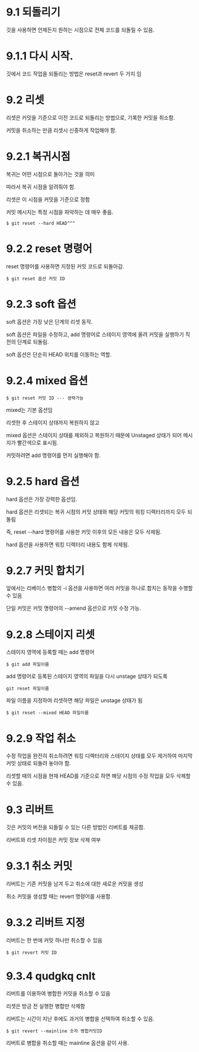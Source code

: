 # 9.1 되돌리기

깃을 사용하면 언제든지 원하는 시점으로 전체 코드를 되돌릴 수 있음.

# 9.1.1 다시 시작.

깃에서 코드 작업을 되돌리는 방법은 reset과 revert 두 가지 임

# 9.2 리셋

리셋은 커밋을 기준으로 이전 코드로 되돌리는 방법으로, 기록한 커밋을 취소함.

커밋을 취소하는 만큼 리셋시 신중하게 작업해야 함.

# 9.2.1 복귀시점

복귀는 어떤 시점으로 돌아가는 것을 의미

따라서 복귀 시점을 알려줘야 함.

리셋은 이 시점을 커밋을 기준으로 정함

커밋 메시지는 특정 시점을 파악하는 데 매우 좋음.

```
$ git reset --hard HEAD^^^
```

# 9.2.2 reset 명령어

reset 명령어를 사용하면 지정된 커밋 코드로 되돌아감.

```
$ git reset 옵션 커밋 ID
```

# 9.2.3 soft 옵션

soft 옵션은 가장 낮은 단계의 리셋 동작. 

soft 옵션은 파일을 수정하고, add 명령어로 스테이지 영역에 올려 커밋을 실행하기 직전의 단계로 되돌림.

soft 옵션은 단순히 HEAD 위치를 이동하는 역할.

# 9.2.4 mixed 옵션

```
$ git reset 커밋 ID --- 생략가능
```

mixed는 기본 옵션임

리셋한 후 스테이지 상태까지 복원하지 않고

mixed 옵션은 스테이지 상태를 제외하고 복원하기 때문에 Unstaged 상태가 되어 메시지가 빨간색으로 표시됨.

커밋하려면 add 명령어를 먼저 실행해야 함.

# 9.2.5 hard 옵션

hard 옵션은 가장 강력한 옵션임.

hard 옵션은 리셋되는 복귀 시점의 커밋 상태와 해당 커밋의 워킹 디렉터리까지 모두 되돌림

즉, reset --hard 명령어를 사용한 커밋 이후의 모든 내용은 모두 삭제됨.

hard 옵션을 사용하면 워킹 디렉터리 내용도 함께 삭제됨.

# 9.2.7 커밋 합치기

앞에서는 리베이스 병합의 -i 옵션을 사용하면 여러 커밋을 하나로 합치는 동작을 수행할 수 있음

단일 커밋은 커밋 명령어의 --amend 옵션으로 커밋 수정 가능.

# 9.2.8 스테이지 리셋

스테이지 영역에 등록할 때는 add 명령어

```
$ git add 파일이름
```

add 명령어로 등록된 스테이지 영역의 파일을 다시 unstage 상태가 되도록

```
git reset 파일이름
```

파일 이름을 지정하여 리셋하면 해당 파일은 unstage 상태가 됨

```
$ git reset --mixed HEAD 파일이름
```

# 9.2.9 작업 취소

수정 작업을 완전히 취소하려면 워킹 디렉터리와 스테이지 상태를 모두 제거하여 마지막 커밋 상태로 되돌려 놓아야 함.

리셋할 때의 시점을 현재 HEAD를 기준으로 하면 해당 시점의 수정 작업을 모두 삭제할 수 있음.

# 9.3 리버트

깃은 커밋의 버전을 되돌릴 수 있는 다른 방법인 리버트를 제공함.

리버트와 리셋 차이점은 커밋 정보 삭제 여부

# 9.3.1 취소 커밋

리버트는 기존 커밋을 남겨 두고 취소에 대한 새로운 커밋을 생성

취소 커밋을 생성할 때는 revert 명령어를 사용함.

# 9.3.2 리버트 지정

리버트는 한 번에 커밋 하나만 취소할 수 있음

```
$ git revert 커밋 ID
```

# 9.3.4 qudgkq cnlt

리버트를 이용하여 병합한 커밋을 취소할 수 있음

리셋은 방금 전 실행한 병합만 삭제함

리버트는 시간이 지난 후에도 과거의 병합을 선택하여 취소할 수 있음.

```
$ git revert --mainline 숫자 병합커밋ID
```
리버트로 병합을 취소할 때는 mainline 옵션을 같이 사용.
